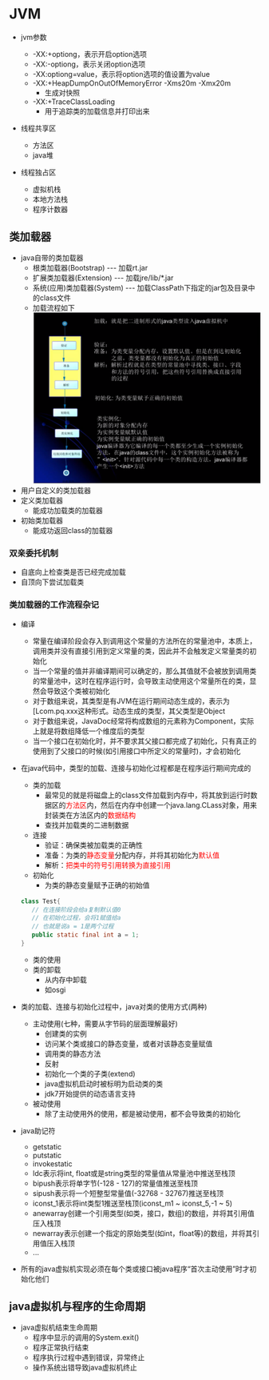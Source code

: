 # JVM
- jvm参数
   - -XX:+optiong，表示开启option选项
   - -XX:-optiong，表示关闭option选项
   - -XX:optiong=value，表示将option选项的值设置为value
   - -XX:+HeapDumpOnOutOfMemoryError -Xms20m -Xmx20m
      - 生成对快照
   - -XX:+TraceClassLoading
      - 用于追踪类的加载信息并打印出来

- 线程共享区
   - 方法区
   - java堆
- 线程独占区
   - 虚拟机栈
   - 本地方法栈
   - 程序计数器

## 类加载器
- java自带的类加载器
   - 根类加载器(Bootstrap)  --- 加载rt.jar
   - 扩展类加载器(Extension)   --- 加载jre/lib/*.jar
   - 系统(应用)类加载器(System)   --- 加载ClassPath下指定的jar包及目录中的class文件
   - 加载流程如下<img src='./img/load.PNG' />
- 用户自定义的类加载器
- 定义类加载器
   - 能成功加载类的加载器
- 初始类加载器
   - 能成功返回class的加载器

### 双亲委托机制
- 自底向上检查类是否已经完成加载
- 自顶向下尝试加载类

### 类加载器的工作流程杂记
- 编译
   - 常量在编译阶段会存入到调用这个常量的方法所在的常量池中，本质上，调用类并没有直接引用到定义常量的类，因此并不会触发定义常量类的初始化
   - 当一个常量的值并非编译期间可以确定的，那么其值就不会被放到调用类的常量池中，这时在程序运行时，会导致主动使用这个常量所在的类，显然会导致这个类被初始化
   - 对于数组来说，其类型是有JVM在运行期间动态生成的，表示为[Lcom.pq.xxx这种形式。动态生成的类型，其父类型是Object
   - 对于数组来说，JavaDoc经常将构成数组的元素称为Component，实际上就是将数组降低一个维度后的类型
   - 当一个接口在初始化时，并不要求其父接口都完成了初始化，只有真正的使用到了父接口的时候(如引用接口中所定义的常量时)，才会初始化
- 在java代码中，类型的加载、连接与初始化过程都是在程序运行期间完成的
   - 类的加载
      - 最常见的就是将磁盘上的class文件加载到内存中，将其放到运行时数据区的<font color = red>方法区</font>内，然后在内存中创建一个java.lang.CLass对象，用来封装类在方法区内的<font color=red>数据结构</font>
      - 查找并加载类的二进制数据
   - 连接
      - 验证：确保类被加载类的正确性
      - 准备：为类的<font color=red>静态变量</font>分配内存，并将其初始化为<font color=red>默认值</font>
      - 解析：<font color=red>把类中的符号引用转换为直接引用</font>
   - 初始化
      - 为类的静态变量赋予正确的初始值
   ```java
   class Test{
      // 在连接阶段会给a复制默认值0
      // 在初始化过程，会将1赋值给a
      // 也就是说a = 1是两个过程
      public static final int a = 1;
   }
   ```
   - 类的使用
   - 类的卸载
      - 从内存中卸载
      - 如osgi

- 类的加载、连接与初始化过程中，java对类的使用方式(两种)
   - 主动使用(七种，需要从字节码的层面理解最好)
      - 创建类的实例
      - 访问某个类或接口的静态变量，或者对该静态变量赋值
      - 调用类的静态方法
      - 反射
      - 初始化一个类的子类(extend)
      - java虚拟机启动时被标明为启动类的类
      - jdk7开始提供的动态语言支持
   - 被动使用
      - 除了主动使用外的使用，都是被动使用，都不会导致类的初始化
- java助记符
   - getstatic
   - putstatic
   - invokestatic
   - ldc表示将int, float或是string类型的常量值从常量池中推送至栈顶
   - bipush表示将单字节(-128 - 127)的常量值推送至栈顶
   - sipush表示将一个短整型常量值(-32768 - 32767)推送至栈顶
   - iconst_1表示将int类型1推送至栈顶(iconst_m1 ~ iconst_5,-1 ~ 5)
   - anewarray创建一个引用类型(如类，接口，数组)的数组，并将其引用值压入栈顶
   - newarray表示创建一个指定的原始类型(如int，float等)的数组，并将其引用值压入栈顶
   - ...
- 所有的java虚拟机实现必须在每个类或接口被java程序“首次主动使用”时才初始化他们

## java虚拟机与程序的生命周期
- java虚拟机结束生命周期
   - 程序中显示的调用的System.exit()
   - 程序正常执行结束
   - 程序执行过程中遇到错误，异常终止
   - 操作系统出错导致java虚拟机终止